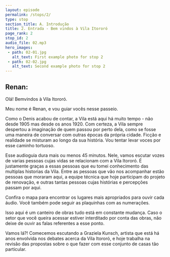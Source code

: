 ```yaml
---
layout: episode
permalink: /stops/2/
type: stop
section_title: A. Introdução
title: 2. Entrada - Bem vindos à Vila Itororó
page_rank: 2
stop_id: 2
audio_file: 02.mp3
hero_images:
 - path: 02-01.jpg
   alt_text: First example photo for stop 2
 - path: 02-02.jpg
   alt_text: Second example photo for stop 2
---
```


## Renan:

Olá! Bemvindos à Vila Itororó.

Meu nome é Renan, e vou guiar vocês nesse passeio. 

Como o Denis acabou de contar, a Vila está aqui há muito tempo - não desde 1905 mas desde os anos 1920.
Com certeza, a Vila sempre despertou a imaginação de quem passou por perto dela, como se fosse uma maneira de conversar com outras épocas da própria cidade. Ficção e realidade se misturam ao longo da sua história. Vou tentar levar voces por esse caminho tortuoso.

Esse audioguia dura mais ou menos 45 minutos. Nele, vamos escutar vozes de varias pessoas cujas vidas se relacionam com a Vila Itororó. É justamente graças a essas pessoas que eu  tomei conhecimento das multiplas historias da Vila. Entre as pessoas que vão nos acompanhar estão pessoas que moraram aqui, a equipe técnica que hoje participam do projeto de renovação, e outras tantas pessoas cujas histórias e percepções passam por aqui.

Confira o mapa para encontrar os lugares mais apropriados para ouvir cada áudio. Você também pode seguir as plaquinhas com as numerações.

Isso aqui é um canteiro de obras tudo está em constante mudança. Caso o setor que você queira acessar estiver interditado por conta das obras, não deixe de ouvir as falas referentes a esse ponto.

Vamos lá?! Comecemos escutando a Graziela Kunsch, artista que está há anos envolvida nos debates acerca da Vila Itororó, e hoje trabalha na revisão das propostas sobre o que fazer com esse conjunto de casas tão particular.